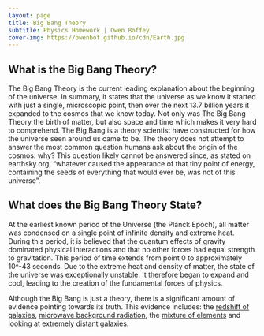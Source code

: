 ```yaml
---
layout: page
title: Big Bang Theory
subtitle: Physics Homework | Owen Boffey
cover-img: https://owenbof.github.io/cdn/Earth.jpg
---
```


## What is the Big Bang Theory?
The Big Bang Theory is the current leading explanation about the beginning of the universe. In summary, it states that the universe as we know it started with just a single, microscopic point, then over the next 13.7 billion years it expanded to the cosmos that we know today. Not only was The Big Bang Theory the birth of matter, but also space and time which makes it very hard to comprehend. 
The Big Bang is a theory scientist have constructed for how the universe seen around us came to be. The theory does not attempt to answer the most common question humans ask about the origin of the cosmos: why? This question likely cannot be answered since, as stated on earthsky.org, “whatever caused the appearance of that tiny point of energy, containing the seeds of everything that would ever be, was not of this universe”.

## What does the Big Bang Theory State?
At the earliest known period of the Universe (the Planck Epoch), all matter was condensed on a single point of infinite density and extreme heat. During this period, it is believed that the quantum effects of gravity dominated physical interactions and that no other forces had equal strength to gravitation.
This period of time extends from point 0 to approximately 10^-43 seconds. Due to the extreme heat and density of matter, the state of the universe was exceptionally unstable. It therefore began to expand and cool, leading to the creation of the fundamental forces of physics.


Although the Big Bang is just a theory, there is a significant amount of evidence pointing towards its truth. This evidence includes: the [redshift of galaxies](/redshift), [microwave background radiation](/microwave-background-radiation), the [mixture of elements](/mixture-of-elements) and looking at extremely [distant galaxies](/distant-galaxies).

